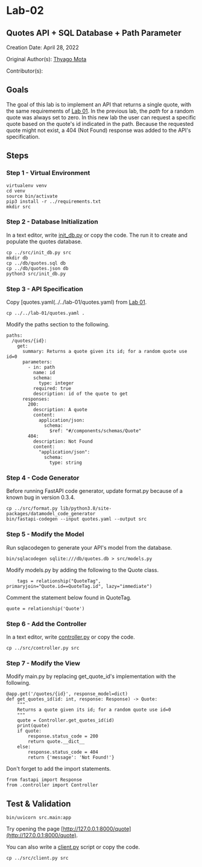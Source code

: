 # Lab-02

## Quotes API + SQL Database + Path Parameter

Creation Date: April 28, 2022

Original Author(s): [Thyago Mota](https://github.com/thyagomota)

Contributor(s): 

## Goals

The goal of this lab is to implement an API that returns a single quote, with the same requirements of [Lab 01](../lab-01). In the previous lab, the <em>path</em> for a random quote was always set to zero. In this new lab the user can request a specific quote based on the quote's id indicated in the path. Because the requested quote might not exist, a 404 (Not Found) response was added to the API's specification. 

## Steps

### Step 1 - Virtual Environment

```
virtualenv venv
cd venv
source bin/activate
pip3 install -r ../requirements.txt
mkdir src
```

### Step 2 - Database Initialization

In a text editor, write [init_db.py](src/init_db.py) or copy the code. The run it to create and populate the quotes database. 

```
cp ../src/init_db.py src
mkdir db
cp ../db/quotes.sql db
cp ../db/quotes.json db
python3 src/init_db.py
```

### Step 3 - API Specification

Copy [quotes.yaml(../../lab-01/quotes.yaml) from [Lab 01](../lab-01). 

```
cp ../../lab-01/quotes.yaml .
```

Modify the paths section to the following. 

```
paths:
  /quotes/{id}:
    get:
      summary: Returns a quote given its id; for a random quote use id=0
      parameters: 
        - in: path
          name: id
          schema: 
            type: integer
          required: true
          description: id of the quote to get      
      responses:
        200:
          description: A quote
          content:
            application/json:
              schema: 
                $ref: "#/components/schemas/Quote"
        404: 
          description: Not Found
          content:
            "application/json":
              schema:
                type: string
```

### Step 4 - Code Generator

Before running FastAPI code generator, update format.py because of a known bug in version 0.3.4.

```
cp ../src/format.py lib/python3.8/site-packages/datamodel_code_generator
bin/fastapi-codegen --input quotes.yaml --output src
```

### Step 5 - Modify the Model

Run sqlacodegen to generate your API's model from the database. 

```
bin/sqlacodegen sqlite:///db/quotes.db > src/models.py
```

Modify models.py by adding the following to the Quote class. 

```
    tags = relationship("QuoteTag", primaryjoin="Quote.id==QuoteTag.id", lazy="immediate") 
```

Comment the statement below found in QuoteTag. 

```
quote = relationship('Quote')
```

### Step 6 - Add the Controller

In a text editor, write [controller.py](src/controller.py) or copy the code. 

```
cp ../src/controller.py src
```

### Step 7 - Modify the View

Modify main.py by replacing get_quote_id's implementation with the following.  

```
@app.get('/quotes/{id}', response_model=dict)
def get_quotes_id(id: int, response: Response) -> Quote:
    """
    Returns a quote given its id; for a random quote use id=0
    """
    quote = Controller.get_quotes_id(id)
    print(quote)
    if quote:
        response.status_code = 200
        return quote.__dict__
    else:
        response.status_code = 404
        return {'message': 'Not Found!'}
```

Don't forget to add the import statements.

```
from fastapi import Response
from .controller import Controller
```


## Test & Validation

```
bin/uvicorn src.main:app
```

Try opening the page [http://127.0.0.1:8000/quote](http://127.0.0.1:8000/quote).

You can also write a [client.py](src/client.py) script or copy the code.

```
cp ../src/client.py src
```